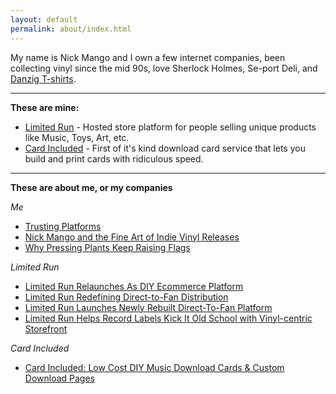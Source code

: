 ```yaml
---
layout: default
permalink: about/index.html
---
```


My name is Nick Mango and I own a few internet companies, been collecting vinyl since the mid 90s, love Sherlock Holmes, Se-port Deli, and [Danzig T-shirts](http://teesfrommars.com).

---
**These are mine:**

* [Limited Run](http://limitedrun.com) - Hosted store platform for people selling unique products like Music, Toys, Art, etc.
* [Card Included](http://cardincluded.com) - First of it's kind download card service that lets you build and print cards with ridiculous speed.
 

---
**These are about me, or my companies**


*Me*


* [Trusting Platforms](http://cdixon.org/2011/12/20/trusting-platforms/)
* [Nick Mango and the Fine Art of Indie Vinyl Releases](http://www.hypebot.com/hypebot/2011/08/nick-mango-on-the-fine-art-of-indie-vinyl-releases.html)
* [Why Pressing Plants Keep Raising Flags](http://www.digitalmusicnews.com/stories/073111vinyl)


*Limited Run*

* [Limited Run Relaunches As DIY Ecommerce Platform](http://www.hypebot.com/hypebot/2012/07/limited-run-launches-as-cutting-edge-diy-ecommerce-platform.html)
* [Limited Run Redefining Direct-to-Fan Distribution](http://www.soundctrl.com/blog/2012/07/10/limited-run-redefining-direct-to-fan-distribution/)
* [Limited Run Launches Newly Rebuilt Direct-To-Fan Platform](http://www.sosoactive.com/limited-run-launches-newly-rebuilt-direct-to-fan-platform/)
* [Limited Run Helps Record Labels Kick It Old School with Vinyl-centric Storefront](http://pandodaily.com/2012/07/11/limited-run-helps-record-labels-kick-it-old-school-with-vinyl-centric-storefront/)


*Card Included*

* [Card Included: Low Cost DIY Music Download Cards & Custom Download Pages](http://hypebot.com/hypebot/2012/06/card-included-offers-low-cost-diy-music-download-cards-custom-download-pages.html)



